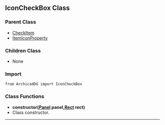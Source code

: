## IconCheckBox Class

### Parent Class
* [CheckItem](CheckItem.md)
* [ItemIconProperty](../m_item/ItemIconProperty.md)

### Children Class
* None

### Import
```
from ArchicadDG import IconCheckBox
``` 

### Class Functions

* **constructor([Panel](../m_panel/Panel.md) panel,[Rect](../Rect.md) rect)**
* Class constructor.
-----